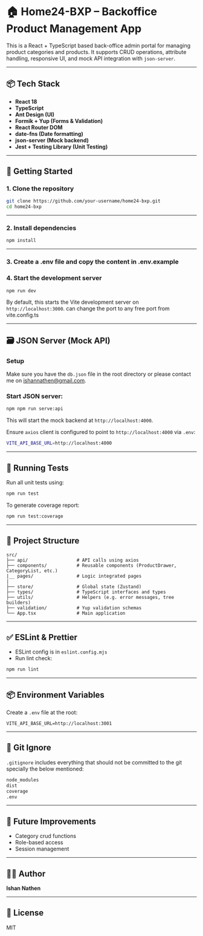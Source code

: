 # 🏠 Home24-BXP – Backoffice Product Management App

This is a React + TypeScript based back-office admin portal for managing product categories and products. It supports CRUD operations, attribute handling, responsive UI, and mock API integration with `json-server`.

---

## 📦 Tech Stack

- **React 18**
- **TypeScript**
- **Ant Design (UI)**
- **Formik + Yup (Forms & Validation)**
- **React Router DOM**
- **date-fns (Date formatting)**
- **json-server (Mock backend)**
- **Jest + Testing Library (Unit Testing)**

---

## 🚀 Getting Started

### 1. Clone the repository

```bash
git clone https://github.com/your-username/home24-bxp.git
cd home24-bxp
```

---

### 2. Install dependencies

```bash
npm install
```

---

### 3. Create a .env file and copy the content in .env.example


### 4. Start the development server

```bash
npm run dev
```

By default, this starts the Vite development server on `http://localhost:3000`.
can change the port to any free port from vite.config.ts

---

## 🗃️ JSON Server (Mock API)

### Setup

Make sure you have the `db.json` file in the root directory or please contact me on ishannathen@gmail.com.

### Start JSON server:

```bash
npm npm run serve:api
```

This will start the mock backend at `http://localhost:4000`.



Ensure `axios` client is configured to point to `http://localhost:4000` via `.env`:

```bash
VITE_API_BASE_URL=http://localhost:4000
```

---

## 🧪 Running Tests

Run all unit tests using:

```bash
npm run test
```

To generate coverage report:

```bash
npm run test:coverage
```

---

## 📁 Project Structure

```
src/
├── api/                  # API calls using axios
├── components/           # Reusable components (ProductDrawer, CategoryList, etc.)
|__ pages/                # Logic integrated pages
|
├── store/                # Global state (Zustand)
├── types/                # TypeScript interfaces and types
├── utils/                # Helpers (e.g. error messages, tree builders)
├── validation/           # Yup validation schemas
└── App.tsx               # Main application
```

---

## ✅ ESLint & Prettier

- ESLint config is in `eslint.config.mjs`
- Run lint check:

```bash
npm run lint
```

---

## 📦 Environment Variables

Create a `.env` file at the root:

```env
VITE_API_BASE_URL=http://localhost:3001
```

---

## 🧼 Git Ignore

`.gitignore` includes everything that should not be committed to the git specially the below mentioned:

```bash
node_modules
dist
coverage
.env
```

---

## 🧠 Future Improvements
- Category crud functions
- Role-based access
- Session management

---

## 👨‍💻 Author

**Ishan Nathen**

---

## 📄 License

MIT
